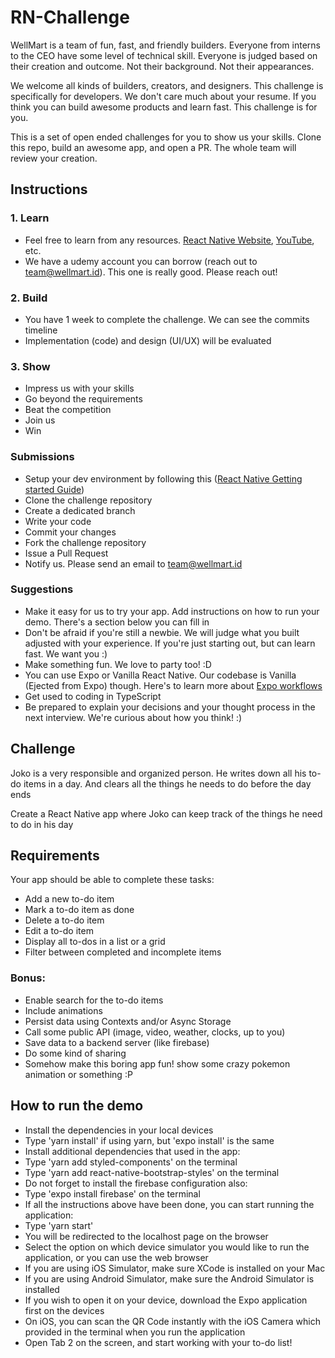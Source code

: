 # RN-Challenge
WellMart is a team of fun, fast, and friendly builders. Everyone from interns to the CEO have some level of technical skill. Everyone is judged based on their creation and outcome. Not their background. Not their appearances.

We welcome all kinds of builders, creators, and designers. This challenge is specifically for developers. We don't care much about your resume. If you think you can build awesome products and learn fast. This challenge is for you.

This is a set of open ended challenges for you to show us your skills. Clone this repo, build an awesome app, and open a PR. The whole team will review your creation.

## Instructions
### 1. Learn
- Feel free to learn from any resources. [React Native Website](https://reactnative.dev), [YouTube](https://www.youtube.com/results?search_query=react+native+tutorial), etc. 
- We have a udemy account you can borrow (reach out to team@wellmart.id). This one is really good. Please reach out!

### 2. Build
- You have 1 week to complete the challenge. We can see the commits timeline
- Implementation (code) and design (UI/UX) will be evaluated

### 3. Show
- Impress us with your skills
- Go beyond the requirements
- Beat the competition
- Join us
- Win

### Submissions
- Setup your dev environment by following this ([React Native Getting started Guide](https://reactnative.dev/docs/getting-started))
- Clone the challenge repository
- Create a dedicated branch
- Write your code
- Commit your changes
- Fork the challenge repository
- Issue a Pull Request
- Notify us. Please send an email to team@wellmart.id

### Suggestions
- Make it easy for us to try your app. Add instructions on how to run your demo. There's a section below you can fill in
- Don't be afraid if you're still a newbie. We will judge what you built adjusted with your experience. If you're just starting out, but can learn fast. We want you :)
- Make something fun. We love to party too! :D
- You can use Expo or Vanilla React Native. Our codebase is Vanilla (Ejected from Expo) though. Here's to learn more about [Expo workflows](https://docs.expo.io/introduction/managed-vs-bare/)
- Get used to coding in TypeScript
- Be prepared to explain your decisions and your thought process in the next interview. We're curious about how you think! :)

## Challenge
Joko is a very responsible and organized person. He writes down all his to-do items in a day. And clears all the things he needs to do before the day ends

Create a React Native app where Joko can keep track of the things he need to do in his day

## Requirements
Your app should be able to complete these tasks:
- Add a new to-do item
- Mark a to-do item as done
- Delete a to-do item
- Edit a to-do item
- Display all to-dos in a list or a grid
- Filter between completed and incomplete items

### Bonus:
- Enable search for the to-do items
- Include animations
- Persist data using Contexts and/or Async Storage
- Call some public API (image, video, weather, clocks, up to you)
- Save data to a backend server (like firebase)
- Do some kind of sharing
- Somehow make this boring app fun! show some crazy pokemon animation or something :P

## How to run the demo

- Install the dependencies in your local devices
- Type 'yarn install' if using yarn, but 'expo install' is the same
- Install additional dependencies that used in the app:
- Type 'yarn add styled-components' on the terminal
- Type 'yarn add react-native-bootstrap-styles' on the terminal
- Do not forget to install the firebase configuration also:
- Type 'expo install firebase' on the terminal
- If all the instructions above have been done, you can start running the application:
- Type 'yarn start'
- You will be redirected to the localhost page on the browser
- Select the option on which device simulator you would like to run the application, or you can use the web browser
- If you are using iOS Simulator, make sure XCode is installed on your Mac
- If you are using Android Simulator, make sure the Android Simulator is installed
- If you wish to open it on your device, download the Expo application first on the devices
- On iOS, you can scan the QR Code instantly with the iOS Camera which provided in the terminal when you run the application
- Open Tab 2 on the screen, and start working with your to-do list!
